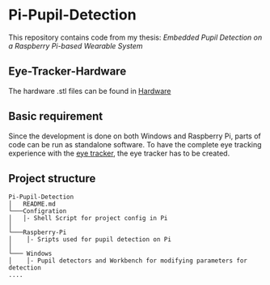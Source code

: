 # Pi-Pupil-Detection
This repository contains code from my thesis: *Embedded Pupil Detection on a
Raspberry Pi-based Wearable System*

## Eye-Tracker-Hardware

The hardware .stl files can be found in [Hardware](https://github.com/Lifestohack/masterthesis-eye-tracker/tree/master/models)


## Basic requirement
Since the development is done on both Windows and Raspberry Pi, parts of code can be run as standalone software.
To have the complete eye tracking experience with the [eye tracker](https://github.com/Lifestohack/masterthesis-eye-tracker/tree/master/models), the eye tracker has to be created.

## Project structure

```
Pi-Pupil-Detection
│   README.md
└───Configration
│   │- Shell Script for project config in Pi
│
└───Raspberry-Pi
│    │- Sripts used for pupil detection on Pi   
│    
└─── Windows
│    │- Pupil detectors and Workbench for modifying parameters for detection  
....

```
